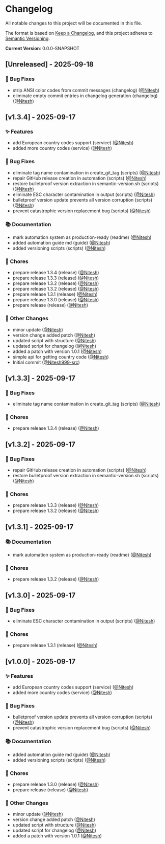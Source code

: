 # Changelog

All notable changes to this project will be documented in this file.

The format is based on [Keep a Changelog](https://keepachangelog.com/en/1.0.0/),
and this project adheres to [Semantic Versioning](https://semver.org/spec/v2.0.0.html).

**Current Version**: 0.0.0-SNAPSHOT

## [Unreleased] - 2025-09-18

### 🐛 Bug Fixes
-  strip ANSI color codes from commit messages (changelog) ([@Nitesh](https://github.com/Nitesh))
-  eliminate empty commit entries in changelog generation (changelog) ([@Nitesh](https://github.com/Nitesh))

## [v1.3.4] - 2025-09-17

### ✨ Features
-  add European country codes support (service) ([@Nitesh](https://github.com/Nitesh))
-  added more country codes (service) ([@Nitesh](https://github.com/Nitesh))

### 🐛 Bug Fixes
-  eliminate tag name contamination in create_git_tag (scripts) ([@Nitesh](https://github.com/Nitesh))
-  repair GitHub release creation in automation (scripts) ([@Nitesh](https://github.com/Nitesh))
-  restore bulletproof version extraction in semantic-version.sh (scripts) ([@Nitesh](https://github.com/Nitesh))
-  eliminate ESC character contamination in output (scripts) ([@Nitesh](https://github.com/Nitesh))
-  bulletproof version update prevents all version corruption (scripts) ([@Nitesh](https://github.com/Nitesh))
-  prevent catastrophic version replacement bug (scripts) ([@Nitesh](https://github.com/Nitesh))

### 📚 Documentation
-  mark automation system as production-ready (readme) ([@Nitesh](https://github.com/Nitesh))
-  added automation guide md (guide) ([@Nitesh](https://github.com/Nitesh))
-  added versioning scripts (scripts) ([@Nitesh](https://github.com/Nitesh))

### 🔧 Chores
-  prepare release 1.3.4 (release) ([@Nitesh](https://github.com/Nitesh))
-  prepare release 1.3.3 (release) ([@Nitesh](https://github.com/Nitesh))
-  prepare release 1.3.2 (release) ([@Nitesh](https://github.com/Nitesh))
-  prepare release 1.3.2 (release) ([@Nitesh](https://github.com/Nitesh))
-  prepare release 1.3.1 (release) ([@Nitesh](https://github.com/Nitesh))
-  prepare release 1.3.0 (release) ([@Nitesh](https://github.com/Nitesh))
-  prepare release (release) ([@Nitesh](https://github.com/Nitesh))

### 📝 Other Changes
- minor update ([@Nitesh](https://github.com/Nitesh))
- version change added patch ([@Nitesh](https://github.com/Nitesh))
- updated script with structure ([@Nitesh](https://github.com/Nitesh))
- updated script for changelog ([@Nitesh](https://github.com/Nitesh))
- added a patch with version 1.0.1 ([@Nitesh](https://github.com/Nitesh))
- simple api for getting country code ([@Nitesh](https://github.com/Nitesh))
- Initial commit ([@Nitesh999-src](https://github.com/Nitesh999-src))

## [v1.3.3] - 2025-09-17

### 🐛 Bug Fixes
-  eliminate tag name contamination in create_git_tag (scripts) ([@Nitesh](https://github.com/Nitesh))

### 🔧 Chores
-  prepare release 1.3.4 (release) ([@Nitesh](https://github.com/Nitesh))

## [v1.3.2] - 2025-09-17

### 🐛 Bug Fixes
-  repair GitHub release creation in automation (scripts) ([@Nitesh](https://github.com/Nitesh))
-  restore bulletproof version extraction in semantic-version.sh (scripts) ([@Nitesh](https://github.com/Nitesh))

### 🔧 Chores
-  prepare release 1.3.3 (release) ([@Nitesh](https://github.com/Nitesh))
-  prepare release 1.3.2 (release) ([@Nitesh](https://github.com/Nitesh))

## [v1.3.1] - 2025-09-17

### 📚 Documentation
-  mark automation system as production-ready (readme) ([@Nitesh](https://github.com/Nitesh))

### 🔧 Chores
-  prepare release 1.3.2 (release) ([@Nitesh](https://github.com/Nitesh))

## [v1.3.0] - 2025-09-17

### 🐛 Bug Fixes
-  eliminate ESC character contamination in output (scripts) ([@Nitesh](https://github.com/Nitesh))

### 🔧 Chores
-  prepare release 1.3.1 (release) ([@Nitesh](https://github.com/Nitesh))

## [v1.0.0] - 2025-09-17

### ✨ Features
-  add European country codes support (service) ([@Nitesh](https://github.com/Nitesh))
-  added more country codes (service) ([@Nitesh](https://github.com/Nitesh))

### 🐛 Bug Fixes
-  bulletproof version update prevents all version corruption (scripts) ([@Nitesh](https://github.com/Nitesh))
-  prevent catastrophic version replacement bug (scripts) ([@Nitesh](https://github.com/Nitesh))

### 📚 Documentation
-  added automation guide md (guide) ([@Nitesh](https://github.com/Nitesh))
-  added versioning scripts (scripts) ([@Nitesh](https://github.com/Nitesh))

### 🔧 Chores
-  prepare release 1.3.0 (release) ([@Nitesh](https://github.com/Nitesh))
-  prepare release (release) ([@Nitesh](https://github.com/Nitesh))

### 📝 Other Changes
- minor update ([@Nitesh](https://github.com/Nitesh))
- version change added patch ([@Nitesh](https://github.com/Nitesh))
- updated script with structure ([@Nitesh](https://github.com/Nitesh))
- updated script for changelog ([@Nitesh](https://github.com/Nitesh))
- added a patch with version 1.0.1 ([@Nitesh](https://github.com/Nitesh))

